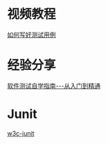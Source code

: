 # 视频教程

[如何写好测试用例](https://www.imooc.com/learn/816)

# 经验分享

[软件测试自学指南---从入门到精通](https://blog.csdn.net/xc5683/article/details/9448427)

# Junit

[w3c-junit](https://www.w3cschool.cn/junit/fegu1hv3.html)

